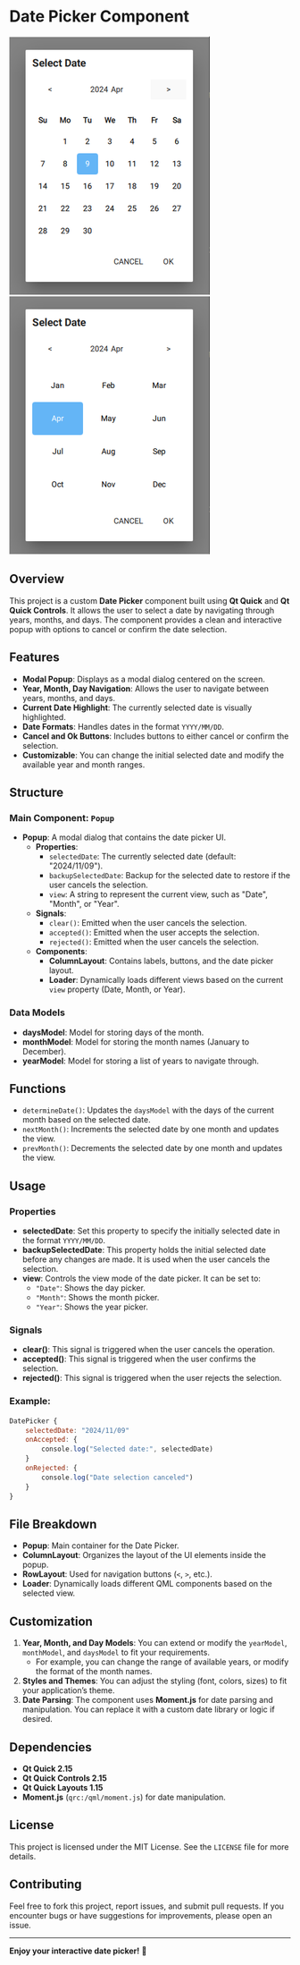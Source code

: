 # Date Picker Component

![Day Preview](Preview/Day.PNG)
![Day Preview](Preview/Month.PNG)

## Overview
This project is a custom **Date Picker** component built using **Qt Quick** and **Qt Quick Controls**. It allows the user to select a date by navigating through years, months, and days. The component provides a clean and interactive popup with options to cancel or confirm the date selection.

## Features

- **Modal Popup**: Displays as a modal dialog centered on the screen.
- **Year, Month, Day Navigation**: Allows the user to navigate between years, months, and days.
- **Current Date Highlight**: The currently selected date is visually highlighted.
- **Date Formats**: Handles dates in the format `YYYY/MM/DD`.
- **Cancel and Ok Buttons**: Includes buttons to either cancel or confirm the selection.
- **Customizable**: You can change the initial selected date and modify the available year and month ranges.

## Structure

### Main Component: `Popup`
- **Popup**: A modal dialog that contains the date picker UI.
  - **Properties**:
    - `selectedDate`: The currently selected date (default: "2024/11/09").
    - `backupSelectedDate`: Backup for the selected date to restore if the user cancels the selection.
    - `view`: A string to represent the current view, such as "Date", "Month", or "Year".
  - **Signals**:
    - `clear()`: Emitted when the user cancels the selection.
    - `accepted()`: Emitted when the user accepts the selection.
    - `rejected()`: Emitted when the user cancels the selection.
  - **Components**:
    - **ColumnLayout**: Contains labels, buttons, and the date picker layout.
    - **Loader**: Dynamically loads different views based on the current `view` property (Date, Month, or Year).

### Data Models
- **daysModel**: Model for storing days of the month.
- **monthModel**: Model for storing the month names (January to December).
- **yearModel**: Model for storing a list of years to navigate through.

## Functions

- `determineDate()`: Updates the `daysModel` with the days of the current month based on the selected date.
- `nextMonth()`: Increments the selected date by one month and updates the view.
- `prevMonth()`: Decrements the selected date by one month and updates the view.

## Usage

### Properties

- **selectedDate**: Set this property to specify the initially selected date in the format `YYYY/MM/DD`.
- **backupSelectedDate**: This property holds the initial selected date before any changes are made. It is used when the user cancels the selection.
- **view**: Controls the view mode of the date picker. It can be set to:
  - `"Date"`: Shows the day picker.
  - `"Month"`: Shows the month picker.
  - `"Year"`: Shows the year picker.

### Signals

- **clear()**: This signal is triggered when the user cancels the operation.
- **accepted()**: This signal is triggered when the user confirms the selection.
- **rejected()**: This signal is triggered when the user rejects the selection.

### Example:

```qml
DatePicker {
    selectedDate: "2024/11/09"
    onAccepted: {
        console.log("Selected date:", selectedDate)
    }
    onRejected: {
        console.log("Date selection canceled")
    }
}
```

## File Breakdown

- **Popup**: Main container for the Date Picker.
- **ColumnLayout**: Organizes the layout of the UI elements inside the popup.
- **RowLayout**: Used for navigation buttons (`<`, `>`, etc.).
- **Loader**: Dynamically loads different QML components based on the selected view.

## Customization

1. **Year, Month, and Day Models**: You can extend or modify the `yearModel`, `monthModel`, and `daysModel` to fit your requirements. 
   - For example, you can change the range of available years, or modify the format of the month names.
2. **Styles and Themes**: You can adjust the styling (font, colors, sizes) to fit your application’s theme.
3. **Date Parsing**: The component uses **Moment.js** for date parsing and manipulation. You can replace it with a custom date library or logic if desired.

## Dependencies
- **Qt Quick 2.15**
- **Qt Quick Controls 2.15**
- **Qt Quick Layouts 1.15**
- **Moment.js** (`qrc:/qml/moment.js`) for date manipulation.

## License
This project is licensed under the MIT License. See the `LICENSE` file for more details.

## Contributing
Feel free to fork this project, report issues, and submit pull requests. If you encounter bugs or have suggestions for improvements, please open an issue.

---

**Enjoy your interactive date picker!** 🎉
